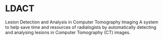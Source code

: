 # LDACT
Lesion Detection and Analysis in Computer Tomography Imaging
A system to help save time and resources of radialogists by automatically detecting and analysing lesions in Computer Tomography (CT) images. 

